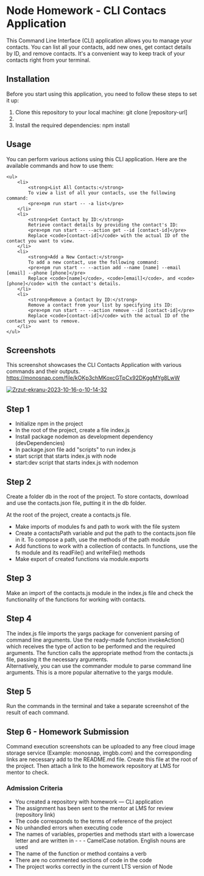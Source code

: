 # Node Homework - CLI Contacs Application

This Command Line Interface (CLI) application allows you to manage your contacts. You can list all your contacts, add new ones, get contact details by ID, and remove contacts. It's a convenient way to keep track of your contacts right from your terminal.

## Installation

Before you start using this application, you need to follow these steps to set it up:

<ol>
<li>Clone this repository to your local machine: git clone [repository-url]<li>
<li>Install the required dependencies: npm install</li>
</ol>

## Usage

You can perform various actions using this CLI application. Here are the available commands and how to use them:

    <ul>
        <li>
            <strong>List All Contacts:</strong>
            To view a list of all your contacts, use the following command:
            <pre>npm run start -- -a list</pre>
        </li>
        <li>
            <strong>Get Contact by ID:</strong>
            Retrieve contact details by providing the contact's ID:
            <pre>npm run start -- --action get --id [contact-id]</pre>
            Replace <code>[contact-id]</code> with the actual ID of the contact you want to view.
        </li>
        <li>
            <strong>Add a New Contact:</strong>
            To add a new contact, use the following command:
            <pre>npm run start -- --action add --name [name] --email [email] --phone [phone]</pre>
            Replace <code>[name]</code>, <code>[email]</code>, and <code>[phone]</code> with the contact's details.
        </li>
        <li>
            <strong>Remove a Contact by ID:</strong>
            Remove a contact from your list by specifying its ID:
            <pre>npm run start -- --action remove --id [contact-id]</pre>
            Replace <code>[contact-id]</code> with the actual ID of the contact you want to remove.
        </li>
    </ul>

## Screenshots

This screenshot showcases the CLI Contacts Application with various commands and their outputs.
https://monosnap.com/file/kOKp3chMKoxcGTpCx92DKggMYg8LwW

<a href="https://ibb.co/ZG9xV2q"><img src="https://i.ibb.co/ZG9xV2q/Zrzut-ekranu-2023-10-16-o-10-14-32.png" alt="Zrzut-ekranu-2023-10-16-o-10-14-32" border="0" /></a>

## Step 1

<ul>
<li>Initialize npm in the project</li>
<li>In the root of the project, create a file index.js</li>
<li>Install package nodemon as development dependency (devDependencies)</li>
<li>In package.json file add "scripts" to run index.js</li>
<li>start script that starts index.js with node</li>
<li>start:dev script that starts index.js with nodemon</li>
</ul>

## Step 2

Create a folder db in the root of the project. To store contacts, download and use the contacts.json file, putting it in the db folder. <br>

At the root of the project, create a contacts.js file.

<ul>
<li>Make imports of modules fs and path to work with the file system</li>
<li>Create a contactsPath variable and put the path to the contacts.json file in it. To compose a path, use the methods of the path module</li>
<li>Add functions to work with a collection of contacts. In functions, use the fs module and its readFile() and writeFile() methods</li>
<li>Make export of created functions via module.exports</li>
</ul>

## Step 3

Make an import of the contacts.js module in the index.js file and check the functionality of the functions for working with contacts.

## Step 4

The index.js file imports the yargs package for convenient parsing of command line arguments. Use the ready-made function invokeAction() which receives the type of action to be performed and the required arguments. The function calls the appropriate method from the contacts.js file, passing it the necessary arguments. <br>
Alternatively, you can use the commander module to parse command line arguments. This is a more popular alternative to the yargs module.

## Step 5

Run the commands in the terminal and take a separate screenshot of the result of each command.

## Step 6 - Homework Submission

Command execution screenshots can be uploaded to any free cloud image storage service (Example: monosnap, imgbb.com) and the corresponding links are necessary add to the README.md file. Create this file at the root of the project. Then attach a link to the homework repository at LMS for mentor to check.

### Admission Criteria

<ul>
<li>You created a repository with homework — CLI application</li>
<li>The assignment has been sent to the mentor at LMS for review (repository link)</li>
<li>The code corresponds to the terms of reference of the project</li>
<li>No unhandled errors when executing code</li>
<li>The names of variables, properties and methods start with a lowercase letter and are written in - - - CamelCase notation. English nouns are used</li>
<li>The name of the function or method contains a verb</li>
<li>There are no commented sections of code in the code</li>
<li>The project works correctly in the current LTS version of Node</ul>
